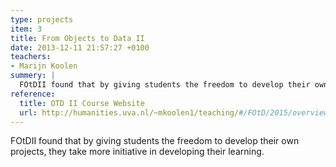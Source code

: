 ```yaml
---
type: projects
item: 3
title: From Objects to Data II
date: 2013-12-11 21:57:27 +0100
teachers: 
- Marijn Koolen
summery: |
  FOtDII found that by giving students the freedom to develop their own projects, they take more initiative in developing their learning.
reference:
  title: OTD II Course Website
  url: http://humanities.uva.nl/~mkoolen1/teaching/#/FOtD/2015/overview
---
```

FOtDII found that by giving students the freedom to develop their own projects, they take more initiative in developing their learning.